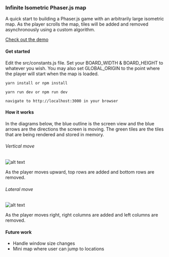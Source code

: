 ### Infinite Isometric Phaser.js map

A quick start to building a Phaser.js game with an arbitrarily large isometric map. As the player scrolls the map,
tiles will be added and removed asynchronously using a custom algorithm.

[Check out the demo](https://lukezirngibl.github.io/infinite-isometric-phaser-js-map/build/index.html)

#### Get started

Edit the src/constants.js file. Set your BOARD_WIDTH & BOARD_HEIGHT to whatever you wish. You may also set
GLOBAL_ORIGIN to the point where the player will start when the map is loaded.

```
yarn install or npm install
```
```
yarn run dev or npm run dev
```
```
navigate to http://localhost:3000 in your browser
```

#### How it works

In the diagrams below, the blue outline is the screen view and the blue arrows are the directions the screen is moving.
The green tiles are the tiles that are being rendered and stored in memory.

###### Vertical move

![alt text](https://lukezirngibl.github.io/infinite-isometric-phaser-js-map/assets/vertical-diagram.jpg "vertical")

As the player moves upward, top rows are added and bottom rows are removed.

###### Lateral move

![alt text](https://lukezirngibl.github.io/infinite-isometric-phaser-js-map/assets/lateral-diagram.jpg "lateral")

As the player moves right, right columns are added and left columns are removed.

#### Future work

- Handle window size changes
- Mini map where user can jump to locations

